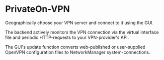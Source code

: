 PrivateOn-VPN
=============

Geographically choose your VPN server and connect to it using the GUI. <BR>

The backend actively monitors the VPN connection via the virtual interface
file and periodic HTTP-requests to your VPN-provider's API. <BR>

The GUI's update function converts web-published or user-supplied OpenVPN configuration files to 
NetworkManager system-connections.
